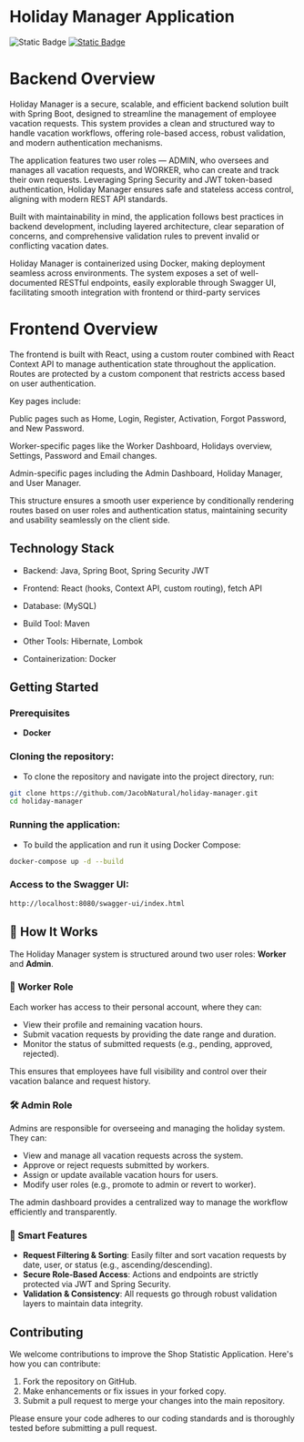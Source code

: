 
# Holiday Manager Application

![Static Badge](https://img.shields.io/badge/Build-passing-flat)
[![Static Badge](https://img.shields.io/badge/docs-blue)](https://jacobnatural.github.io/holiday-manager/index.html)
# Backend Overview
Holiday Manager is a secure, scalable, and efficient backend solution built with Spring Boot,
designed to streamline the management of employee vacation requests. This system provides a
clean and structured way to handle vacation workflows, offering role-based access, robust validation,
and modern authentication mechanisms.

The application features two user roles — ADMIN, who oversees and manages all vacation requests,
and WORKER, who can create and track their own requests. Leveraging Spring Security and
JWT token-based authentication, Holiday Manager ensures safe and stateless access control,
aligning with modern REST API standards.

Built with maintainability in mind, the application follows best practices in backend development,
including layered architecture, clear separation of concerns, and comprehensive validation rules to
prevent invalid or conflicting vacation dates.

Holiday Manager is containerized using Docker, making deployment seamless across environments.
The system exposes a set of well-documented RESTful endpoints, easily explorable through Swagger UI,
facilitating smooth integration with frontend or third-party services

# Frontend Overview
The frontend is built with React, using a custom router combined with React Context API
to manage authentication state throughout the application. Routes are protected by a custom
<ProtectedRoute> component that restricts access based on user authentication.

Key pages include:

Public pages such as Home, Login, Register, Activation, Forgot Password, and New Password.

Worker-specific pages like the Worker Dashboard, Holidays overview, Settings, Password and Email changes.

Admin-specific pages including the Admin Dashboard, Holiday Manager, and User Manager.

This structure ensures a smooth user experience by conditionally rendering routes based on user roles and
authentication status, maintaining security and usability seamlessly on the client side.

## Technology Stack

- Backend: Java, Spring Boot, Spring Security JWT

- Frontend: React (hooks, Context API, custom routing), fetch API

- Database: (MySQL)

- Build Tool: Maven

- Other Tools: Hibernate, Lombok

- Containerization: Docker

## Getting Started

### Prerequisites
- **Docker**

### Cloning the repository:
- To clone the repository and navigate into the project directory, run:

```bash
git clone https://github.com/JacobNatural/holiday-manager.git
cd holiday-manager
```

### Running the application:
- To build the application and run it using Docker Compose:
```bash
docker-compose up -d --build
```

### Access to the Swagger UI:
```bash
http://localhost:8080/swagger-ui/index.html
```
## 🔎 How It Works

The Holiday Manager system is structured around two user roles: **Worker** and **Admin**.

### 👤 Worker Role

Each worker has access to their personal account, where they can:

- View their profile and remaining vacation hours.
- Submit vacation requests by providing the date range and duration.
- Monitor the status of submitted requests (e.g., pending, approved, rejected).

This ensures that employees have full visibility and control over their vacation balance and request history.

### 🛠️ Admin Role

Admins are responsible for overseeing and managing the holiday system. They can:

- View and manage all vacation requests across the system.
- Approve or reject requests submitted by workers.
- Assign or update available vacation hours for users.
- Modify user roles (e.g., promote to admin or revert to worker).

The admin dashboard provides a centralized way to manage the workflow efficiently and transparently.

### 🧠 Smart Features

- **Request Filtering & Sorting**: Easily filter and sort vacation requests by date, user, or status (e.g., ascending/descending).
- **Secure Role-Based Access**: Actions and endpoints are strictly protected via JWT and Spring Security.
- **Validation & Consistency**: All requests go through robust validation layers to maintain data integrity.

## Contributing
We welcome contributions to improve the Shop Statistic Application. Here's how you can contribute:

1. Fork the repository on GitHub.
2. Make enhancements or fix issues in your forked copy.
3. Submit a pull request to merge your changes into the main repository.

Please ensure your code adheres to our coding standards and is thoroughly tested before submitting a pull request.

